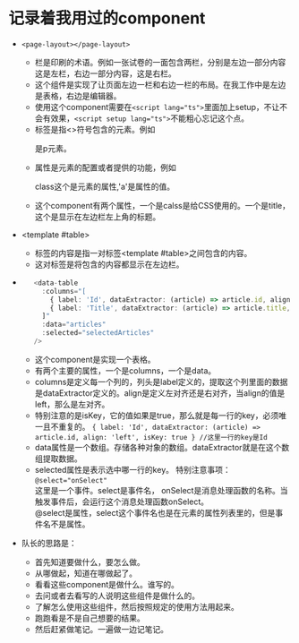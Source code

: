 # 记录着我用过的component
 - `<page-layout></page-layout>`
   - 栏是印刷的术语。例如一张试卷的一面包含两栏，分别是左边一部分内容这是左栏，右边一部分内容，这是右栏。
   - 这个组件是实现了让页面左边一栏和右边一栏的布局。在我工作中是左边是表格，右边是编辑器。
   - 使用这个component需要在`<script lang="ts">`里面加上setup，不让不会有效果，`<script setup lang="ts">`不能粗心忘记这个点。
    - 标签是指<>符号包含的元素。例如<p>是p元素。
   - 属性是元素的配置或者提供的功能，例如 <p class='a'> class这个是元素的属性,'a'是属性的值。
   - 这个component有两个属性，一个是calss是给CSS使用的。一个是title，这个是显示在左边栏左上角的标题。
 - <template #table></template>
   - 标签的内容是指一对标签<template #table></template>之间包含的内容。
   - 这对标签是将包含的内容都显示在左边栏。

 - <data-table/>

   ```ts
      <data-table
        :columns="[
          { label: 'Id', dataExtractor: (article) => article.id, align: 'left', isKey: true },
          { label: 'Title', dataExtractor: (article) => article.title, align: 'left' },
        ]"
        :data="articles"
        :selected="selectedArticles"
      />
   ```
   - 这个component是实现一个表格。
   - 有两个主要的属性，一个是columns，一个是data。
    - columns是定义每一个列的，列头是label定义的，提取这个列里面的数据是dataExtractor定义的。align是定义左对齐还是右对齐，当align的值是left，那么是左对齐。
     - 特别注意的是isKey，它的值如果是true，那么就是每一行的key，必须唯一且不重复的。
      `{ label: 'Id', dataExtractor: (article) => article.id, align: 'left', isKey: true } //这里一行的key是Id`
    - data属性是一个数组。存储各种对象的数组。dataExtractor就是在这个数组提取数据。
    - selected属性是表示选中哪一行的key。
  特别注意事项：    
   `@select="onSelect"`    
   这里是一个事件。select是事件名， onSelect是消息处理函数的名称。当触发事件后，会运行这个消息处理函数onSelect。    
   @select是属性，select这个事件名也是在元素的属性列表里的，但是事件名不是属性。    

- 队长的思路是：
  - 首先知道要做什么，要怎么做。
  - 从哪做起，知道在哪做起了。
  - 看看这些component是做什么。谁写的。
  - 去问或者去看写的人说明这些组件是做什么的。
  - 了解怎么使用这些组件，然后按照规定的使用方法用起来。
  - 跑跑看是不是自己想要的结果。
  - 然后赶紧做笔记。一遍做一边记笔记。